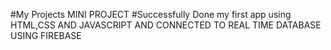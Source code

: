 #My Projects
MINI PROJECT
#Successfully Done my first app using HTML,CSS AND JAVASCRIPT AND CONNECTED TO REAL TIME DATABASE USING FIREBASE 
